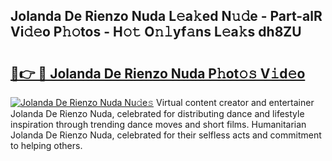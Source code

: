 ## Jolanda De Rienzo Nuda L𝚎a𝚔ed N𝚞𝚍e - Part-alR Vi𝚍𝚎o P𝚑𝚘tos - H𝚘𝚝 O𝚗𝚕yf𝚊ns L𝚎a𝚔s dh8ZU

# <h2><a href="http://kfbzjq.oniu.top/?m=Jolanda+De+Rienzo+Nuda">🔗👉 🔴 Jolanda De Rienzo Nuda P𝚑ot𝚘𝚜 V𝚒d𝚎o</a></h2>

[![Jolanda De Rienzo Nuda Nu𝚍e𝚜](https://i.imgur.com/0qMVB7G.gif)](http://kfbzjq.oniu.top/?m=Jolanda+De+Rienzo+Nuda)
Virtual content creator and entertainer Jolanda De Rienzo Nuda, celebrated for distributing dance and lifestyle inspiration through trending dance moves and short films. Humanitarian Jolanda De Rienzo Nuda, celebrated for their selfless acts and commitment to helping others.  
